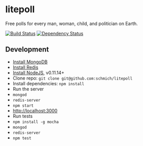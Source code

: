 # litepoll

Free polls for every man, woman, child, and politician on Earth.

[![Build Status](https://travis-ci.org/schmich/litepoll.svg?branch=master)](https://travis-ci.org/schmich/litepoll)
[![Dependency Status](https://gemnasium.com/schmich/litepoll.svg)](https://gemnasium.com/schmich/litepoll)

## Development

- [Install MongoDB](https://www.mongodb.org/downloads)
- [Install Redis](http://redis.io/download)
- [Install NodeJS](http://nodejs.org/dist/), v0.11.14+
- Clone repo: `git clone git@github.com:schmich/litepoll`
- Install dependencies: `npm install`
- Run the server
 - `mongod`
 - `redis-server`
 - `npm start`
 - [http://localhost:3000](http://localhost:3000)
- Run tests
 - `npm install -g mocha`
 - `mongod`
 - `redis-server`
 - `npm test`

